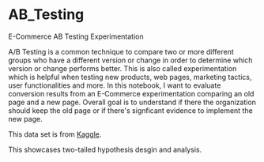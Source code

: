 # AB_Testing

E-Commerce AB Testing Experimentation

A/B Testing is a common technique to compare two or more different groups who have a different version or change in order to determine which version or change performs better. This is also called experimentation which is helpful when testing new products, web pages, marketing tactics, user functionalities and more. In this notebook, I want to evaluate conversion results from an E-Commerce experimentation comparing an old page and a new page. Overall goal is to understand if there the organization should keep the old page or if there's signficant evidence to implement the new page. 

This data set is from [Kaggle](https://www.kaggle.com/datasets/ahmedmohameddawoud/ecommerce-ab-testing). 

This showcases two-tailed hypothesis desgin and analysis. 
